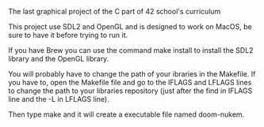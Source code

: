 The last graphical project of the C part of 42 school's curriculum

This project use SDL2 and OpenGL and is designed to work on MacOS, be sure to have it before trying to run it.

If you have Brew you can use the command make install to install the SDL2 library and the OpenGL library.

You will probably have to change the path of your ibraries in the Makefile. If you have to, open the Makefile file and go to the IFLAGS and LFLAGS lines to change the path to your libraries repository (just after the find in IFLAGS line and the -L in LFLAGS line).

Then type make and it will create a executable file named doom-nukem.